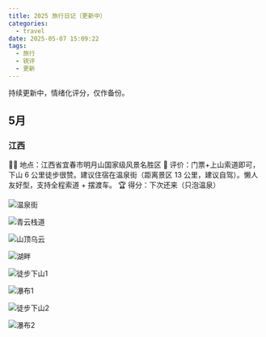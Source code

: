 ```yaml
---
title: 2025 旅行日记（更新中）
categories:
  - travel
date: 2025-05-07 15:09:22
tags:
  - 旅行
  - 锐评
  - 更新
---
```

持续更新中，情绪化评分，仅作备份。

## 5月

### 江西

🫵🏻 地点：江西省宜春市明月山国家级风景名胜区
🤡 评价：门票+上山索道即可，下山 6 公里徒步很赞。建议住宿在温泉街（距离景区 13 公里，建议自驾）。懒人友好型，支持全程索道 + 摆渡车。
🏆 得分：下次还来（只泡温泉）

<!-- more -->

![温泉街](https://s2.loli.net/2025/05/07/SvOnjRZxBWmryT4.jpg)

![青云栈道](https://s2.loli.net/2025/05/07/9i5HJhRX1U8TZxV.jpg)

![山顶乌云](https://s2.loli.net/2025/05/07/3Xk7TuLUQVqEzrH.jpg)

![湖畔](https://s2.loli.net/2025/05/07/O5bLV1ig2R3xHXo.jpg)

![徒步下山1](https://s2.loli.net/2025/05/07/XODlSoa72cGQNbi.jpg)

![瀑布1](https://s2.loli.net/2025/05/07/lNHv8iF5xMZEJbD.jpg)

![徒步下山2](https://s2.loli.net/2025/05/07/kvJXloqSKVCBy47.jpg)

![瀑布2](https://s2.loli.net/2025/05/07/Ms87UV4ZuIa6BrK.jpg)
